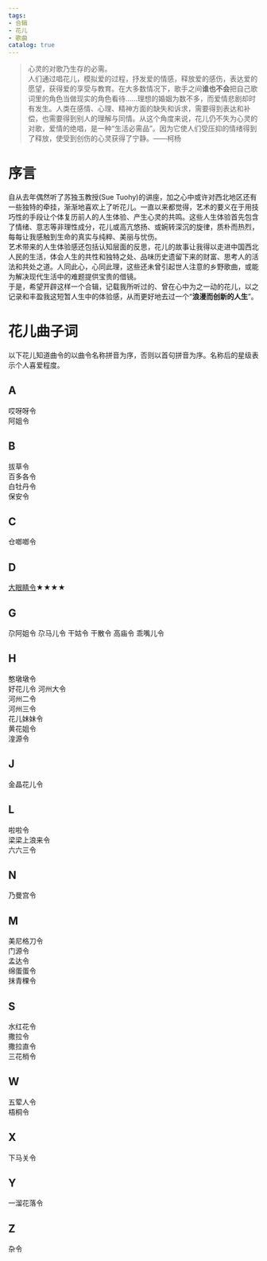 ```yaml
---  
tags:  
- 合辑  
- 花儿  
- 歌曲  
catalog: true  
---  
```

> 心灵的对歌乃生存的必需。  
> 人们通过唱花儿，模拟爱的过程，抒发爱的情感，释放爱的感伤，表达爱的愿望，获得爱的享受与教育。在大多数情况下，歌手之间**谁也不会**把自己歌词里的角色当做现实的角色看待……理想的婚姻为数不多，而爱情悲剧却时有发生。人类在感情、心理、精神方面的缺失和诉求，需要得到表达和补偿，也需要得到别人的理解与同情。从这个角度来说，花儿仍不失为心灵的对歌，爱情的绝唱，是一种“生活必需品”。因为它使人们受压抑的情绪得到了释放，使受到创伤的心灵获得了宁静。——柯杨  


# 序言  
自从去年偶然听了苏独玉教授(Sue Tuohy)的讲座，加之心中或许对西北地区还有一些独特的牵挂，渐渐地喜欢上了听花儿。一直以来都觉得，艺术的要义在于用技巧性的手段让个体复历前人的人生体验、产生心灵的共鸣。这些人生体验首先包含了情绪、意志等非理性成分，花儿或高亢悠扬、或婉转深沉的旋律，质朴而热烈，每每让我感触到生命的真实与纯粹、美丽与忧伤。  
艺术带来的人生体验感还包括认知层面的反思，花儿的故事让我得以走进中国西北人民的生活，体会人生的共性和独特之处、品味历史遗留下来的财富、思考人的活法和共处之道。人同此心，心同此理，这些还未曾引起世人注意的乡野歌曲，或能为解决现代生活中的难题提供宝贵的借镜。  
于是，希望开辟这样一个合辑，记载我所听过的、曾在心中为之一动的花儿，以之记录和丰盈我这短暂人生中的体验感，从而更好地去过一个“**浪漫而创新的人生**”。  
# 花儿曲子词  
以下花儿知道曲令的以曲令名称拼音为序，否则以首句拼音为序。名称后的星级表示个人喜爱程度。  
## A  
哎呀呀令  
阿姐令  

## B  
拔草令  
百多各令  
白牡丹令  
保安令  

## C  
仓啷啷令  

## D  
[大眼睛令](https://yuentsheh.github.io/special/Huar/大眼睛令)★★★★

## G  
尕阿姐令
尕马儿令
干姑令
干散令
高庙令
乖嘴儿令

## H  
憨墩墩令  
好花儿令
河州大令  
河州二令  
河州三令  
花儿妹妹令  
黄花姐令  
湟源令  

## J  
金晶花儿令  

## L  
啦啦令  
梁梁上浪来令  
六六三令  

## N  
乃曼宫令  

## M  
美尼格刀令  
门源令  
孟达令  
绵蛋蛋令  
抹青稞令  

## S  
水红花令  
撒拉令  
撒拉直令  
三花梢令  

## W  
五荤人令  
梧桐令  

## X  
下马关令  

## Y  
一溜花落令  

## Z  
杂令  




